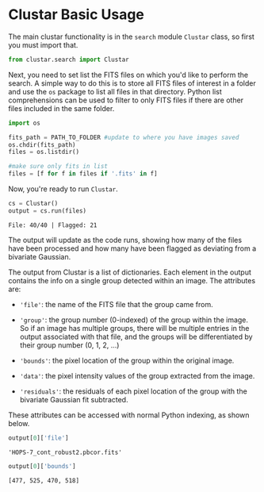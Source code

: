 # Clustar Basic Usage

The main clustar functionality is in the `search` module `Clustar` class, so first you must import that.


```python
from clustar.search import Clustar
```

Next, you need to set list the FITS files on which you'd like to perform the search. A simple way to do this is to store all FITS files of interest in a folder and use the `os` package to list all files in that directory. Python list comprehensions can be used to filter to only FITS files if there are other files included in the same folder.


```python
import os

fits_path = PATH_TO_FOLDER #update to where you have images saved
os.chdir(fits_path)
files = os.listdir()

#make sure only fits in list
files = [f for f in files if '.fits' in f]
```

Now, you're ready to run `Clustar`.


```python
cs = Clustar()
output = cs.run(files)
```

    File: 40/40 | Flagged: 21 

The output will update as the code runs, showing how many of the files have been processed and how many have been flagged as deviating from a bivariate Gaussian.

The output from Clustar is a list of dictionaries. Each element in the output contains the info on a single group detected within an image. The attributes are: 

* `'file'`: the name of the FITS file that the group came from.

* `'group'`: the group number (0-indexed) of the group within the image. So if an image has multiple groups, there will be multiple entries in the output associated with that file, and the groups will be differentiated by their group number (0, 1, 2, ...)

* `'bounds'`: the pixel location of the group within the original image.

* `'data'`: the pixel intensity values of the group extracted from the image.

* `'residuals'`: the residuals of each pixel location of the group with the bivariate Gaussian fit subtracted.

These attributes can be accessed with normal Python indexing, as shown below.


```python
output[0]['file']
```




    'HOPS-7_cont_robust2.pbcor.fits'




```python
output[0]['bounds']
```




    [477, 525, 470, 518]



